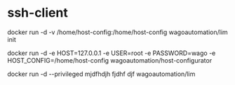 # ssh-client


docker run -d -v /home/host-config:/home/host-config wagoautomation/lim init

docker run -d -e HOST=127.0.0.1 -e USER=root -e PASSWORD=wago -e HOST_CONFIG=/home/host-config wagoautomation/host-configurator

docker run -d --privileged mjdfhdjh fjdhf djf wagoautomation/lim
